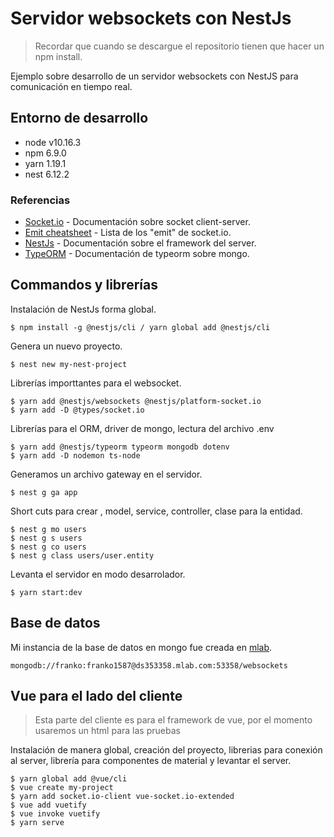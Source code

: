 # Servidor websockets con NestJs

> Recordar que cuando se descargue el repositorio tienen que hacer un npm install.

Ejemplo sobre desarrollo de un servidor websockets con NestJS para comunicación en tiempo real.

## Entorno de desarrollo

* node v10.16.3
* npm 6.9.0
* yarn 1.19.1
* nest 6.12.2

### Referencias

* [Socket.io](https://socket.io/) - Documentación sobre socket client-server.
* [Emit cheatsheet](https://socket.io/docs/emit-cheatsheet/) - Lista de los "emit" de socket.io.
* [NestJs](https://docs.nestjs.com/) - Documentación sobre el framework del server.
* [TypeORM](https://github.com/typeorm/typeorm/blob/master/docs/mongodb.md) - Documentación de typeorm sobre mongo.

## Commandos y librerías

Instalación de NestJs forma global.
```shell
$ npm install -g @nestjs/cli / yarn global add @nestjs/cli
```

Genera un nuevo proyecto.
```shell
$ nest new my-nest-project
```

Librerías importtantes para el websocket.
```shell
$ yarn add @nestjs/websockets @nestjs/platform-socket.io
$ yarn add -D @types/socket.io
```

Librerías para el ORM, driver de mongo, lectura del archivo .env
```shell
$ yarn add @nestjs/typeorm typeorm mongodb dotenv
$ yarn add -D nodemon ts-node
```

Generamos un archivo gateway en el servidor.
```shell
$ nest g ga app
```
Short cuts para crear , model, service, controller, clase para la entidad.
```shell
$ nest g mo users
$ nest g s users
$ nest g co users
$ nest g class users/user.entity
```

Levanta el servidor en modo desarrolador.
```shell
$ yarn start:dev
```

## Base de datos
Mi instancia de la base de datos en mongo fue creada en [mlab](https://mlab.com/).

```
mongodb://franko:franko1587@ds353358.mlab.com:53358/websockets
```

## Vue para el lado del cliente

> Esta parte del cliente es para el framework de vue, por el momento usaremos un html para las pruebas

Instalación de manera global, creación del proyecto, librerias para conexión al server, librería para componentes de material y levantar el server.
```shell
$ yarn global add @vue/cli
$ vue create my-project
$ yarn add socket.io-client vue-socket.io-extended
$ vue add vuetify
$ vue invoke vuetify
$ yarn serve
```